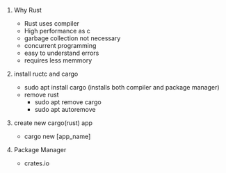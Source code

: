 1. Why Rust
    - Rust uses compiler
    - High performance as c
    - garbage collection not necessary
    - concurrent programming
    - easy to understand errors
    - requires less memmory

2. install ructc and cargo
    - sudo apt install cargo (installs both compiler and package manager)
    - remove rust
        - sudo apt remove cargo
        - sudo apt autoremove

3. create new cargo(rust) app
    - cargo new [app_name]

4. Package Manager
    - crates.io